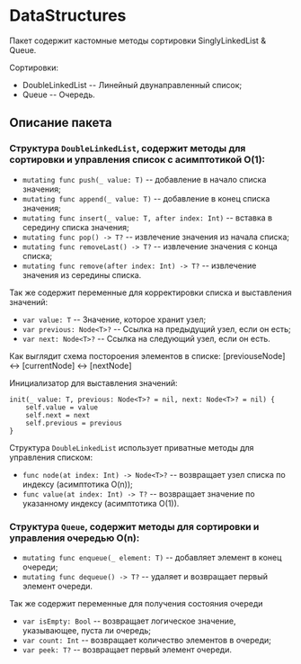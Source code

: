 # DataStructures

Пакет содержит кастомные методы сортировки SinglyLinkedList & Queue.

Сортировки:

- DoubleLinkedList -- Линейный двунаправленный список;
- Queue -- Очередь.

## Описание пакета

### Структура `DoubleLinkedList`, содержит методы для сортировки и управления список с асимптотикой O(1):

- `mutating func push(_ value: T)` -- добавление в начало списка значения;
- `mutating func append(_ value: T)` -- добавление в конец списка значения;
- `mutating func insert(_ value: T, after index: Int)` -- вставка в середину списка значения;
- `mutating func pop() -> T?` -- извлечение значения из начала списка;
- `mutating func removeLast() -> T?` -- извлечение значения c конца списка;
- `mutating func remove(after index: Int) -> T?` -- извлечение значения из середины списка.

Так же содержит переменные для корректировки списка и выставления значений:

- `var value: T` -- Значение, которое хранит узел;
- `var previous: Node<T>?` -- Ссылка на предыдущий узел, если он есть;
- `var next: Node<T>?` -- Ссылка на следующий узел, если он есть.

Как выглядит схема постороения элементов в списке: 
[previouseNode] <-> [currentNode] <-> [nextNode]

Инициализатор для выставления значений:

```
init(_ value: T, previous: Node<T>? = nil, next: Node<T>? = nil) {
	self.value = value
	self.next = next
	self.previous = previous
}
```

Структура `DoubleLinkedList` использует приватные методы для управления списком:

- `func node(at index: Int) -> Node<T>?` -- возвращает узел списка по индексу (асимптотика O(n));
- `func value(at index: Int) -> T?` -- возвращает значение по указанному индексу (асимптотика O(1)).

### Структура `Queue`, содержит методы для сортировки и управления очередью O(n):

- `mutating func enqueue(_ element: T)` -- добавляет элемент в конец очереди;
- `mutating func dequeue() -> T?` -- удаляет и возвращает первый элемент очереди.

Так же содержит переменные для получения состояния очереди

- `var isEmpty: Bool` -- возвращает логическое значение, указывающее, пуста ли очередь;
- `var count: Int` -- возвращает количество элементов в очереди;
- `var peek: T?` -- возвращает первый элемент очереди.
